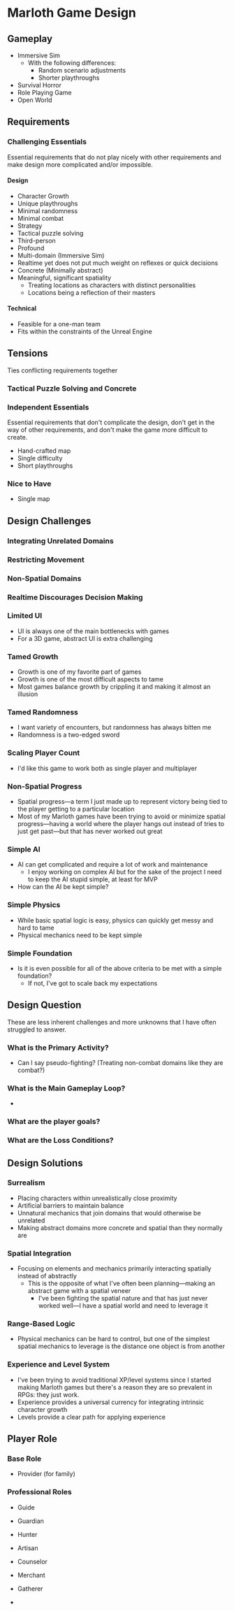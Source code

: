 # Marloth Game Design

## Gameplay

* Immersive Sim
  * With the following differences:
    * Random scenario adjustments
    * Shorter playthroughs
* Survival Horror
* Role Playing Game
* Open World

## Requirements

### Challenging Essentials

Essential requirements that do not play nicely with other requirements and make design more complicated and/or impossible.

#### Design

* Character Growth
* Unique playthroughs
* Minimal randomness
* Minimal combat
* Strategy
* Tactical puzzle solving
* Third-person
* Profound
* Multi-domain (Immersive Sim)
* Realtime yet does not put much weight on reflexes or quick decisions
* Concrete (Minimally abstract)
* Meaningful, significant spatiality
  * Treating locations as characters with distinct personalities
  * Locations being a reflection of their masters

#### Technical

* Feasible for a one-man team
* Fits within the constraints of the Unreal Engine

## Tensions

Ties conflicting requirements together

### Tactical Puzzle Solving and Concrete

### Independent Essentials

Essential requirements that don't complicate the design, don't get in the way of other requirements, and don't make the game more difficult to create.

* Hand-crafted map
* Single difficulty
* Short playthroughs

### Nice to Have

* Single map

## Design Challenges

### Integrating Unrelated Domains

### Restricting Movement

### Non-Spatial Domains

### Realtime Discourages Decision Making

### Limited UI

* UI is always one of the main bottlenecks with games
* For a 3D game, abstract UI is extra challenging

### Tamed Growth

* Growth is one of my favorite part of games
* Growth is one of the most difficult aspects to tame
* Most games balance growth by crippling it and making it almost an illusion

### Tamed Randomness

* I want variety of encounters, but randomness has always bitten me
* Randomness is a two-edged sword

### Scaling Player Count

* I'd like this game to work both as single player and multiplayer

### Non-Spatial Progress

* Spatial progress—a term I just made up to represent victory being tied to the player getting to a particular location
* Most of my Marloth games have been trying to avoid or minimize spatial progress—having a world where the player hangs out instead of tries to just get past—but that has never worked out great

### Simple AI

* AI can get complicated and require a lot of work and maintenance
  * I enjoy working on complex AI but for the sake of the project I need to keep the AI stupid simple, at least for MVP
* How can the AI be kept simple?

### Simple Physics

* While basic spatial logic is easy, physics can quickly get messy and hard to tame
* Physical mechanics need to be kept simple

### Simple Foundation

* Is it is even possible for all of the above criteria to be met with a simple foundation?
  * If not, I've got to scale back my expectations

## Design Question

These are less inherent challenges and more unknowns that I have often struggled to answer.

### What is the Primary Activity?

* Can I say pseudo-fighting? (Treating non-combat domains like they are combat?)

### What is the Main Gameplay Loop?

* 

### What are the player goals?

### What are the Loss Conditions?

## Design Solutions

### Surrealism

* Placing characters within unrealistically close proximity
* Artificial barriers to maintain balance
* Unnatural mechanics that join domains that would otherwise be unrelated
* Making abstract domains more concrete and spatial than they normally are

### Spatial Integration

* Focusing on elements and mechanics primarily interacting spatially instead of abstractly
  * This is the opposite of what I've often been planning—making an abstract game with a spatial veneer
    * I've been fighting the spatial nature and that has just never worked well—I have a spatial world and need to leverage it

### Range-Based Logic

* Physical mechanics can be hard to control, but one of the simplest spatial mechanics to leverage is the distance one object is from another

### Experience and Level System

* I've been trying to avoid traditional XP/level systems since I started making Marloth games but there's a reason they are so prevalent in RPGs: they just work.
* Experience provides a universal currency for integrating intrinsic character growth
* Levels provide a clear path for applying experience

## Player Role

### Base Role

* Provider (for family)

### Professional Roles

* Guide
* Guardian
* Hunter
* Artisan
* Counselor
* Merchant
* Gatherer

* 